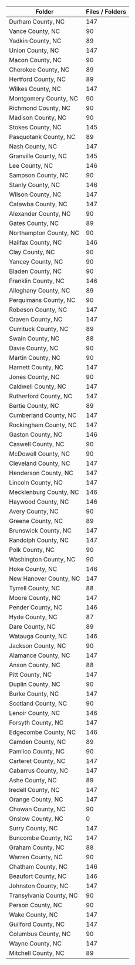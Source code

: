 | Folder                  |   Files / Folders |
|-------------------------|-------------------|
| Durham County, NC       |               147 |
| Vance County, NC        |                90 |
| Yadkin County, NC       |                89 |
| Union County, NC        |               147 |
| Macon County, NC        |                90 |
| Cherokee County, NC     |                89 |
| Hertford County, NC     |                89 |
| Wilkes County, NC       |               147 |
| Montgomery County, NC   |                90 |
| Richmond County, NC     |                90 |
| Madison County, NC      |                90 |
| Stokes County, NC       |               145 |
| Pasquotank County, NC   |                89 |
| Nash County, NC         |               147 |
| Granville County, NC    |               145 |
| Lee County, NC          |               146 |
| Sampson County, NC      |                90 |
| Stanly County, NC       |               146 |
| Wilson County, NC       |               147 |
| Catawba County, NC      |               147 |
| Alexander County, NC    |                90 |
| Gates County, NC        |                89 |
| Northampton County, NC  |                90 |
| Halifax County, NC      |               146 |
| Clay County, NC         |                90 |
| Yancey County, NC       |                90 |
| Bladen County, NC       |                90 |
| Franklin County, NC     |               146 |
| Alleghany County, NC    |                89 |
| Perquimans County, NC   |                90 |
| Robeson County, NC      |               147 |
| Craven County, NC       |               147 |
| Currituck County, NC    |                89 |
| Swain County, NC        |                88 |
| Davie County, NC        |                90 |
| Martin County, NC       |                90 |
| Harnett County, NC      |               147 |
| Jones County, NC        |                90 |
| Caldwell County, NC     |               147 |
| Rutherford County, NC   |               147 |
| Bertie County, NC       |                89 |
| Cumberland County, NC   |               147 |
| Rockingham County, NC   |               147 |
| Gaston County, NC       |               146 |
| Caswell County, NC      |                90 |
| McDowell County, NC     |                90 |
| Cleveland County, NC    |               147 |
| Henderson County, NC    |               147 |
| Lincoln County, NC      |               147 |
| Mecklenburg County, NC  |               146 |
| Haywood County, NC      |               146 |
| Avery County, NC        |                90 |
| Greene County, NC       |                89 |
| Brunswick County, NC    |               147 |
| Randolph County, NC     |               147 |
| Polk County, NC         |                90 |
| Washington County, NC   |                90 |
| Hoke County, NC         |               146 |
| New Hanover County, NC  |               147 |
| Tyrrell County, NC      |                88 |
| Moore County, NC        |               147 |
| Pender County, NC       |               146 |
| Hyde County, NC         |                87 |
| Dare County, NC         |                89 |
| Watauga County, NC      |               146 |
| Jackson County, NC      |                90 |
| Alamance County, NC     |               147 |
| Anson County, NC        |                88 |
| Pitt County, NC         |               147 |
| Duplin County, NC       |                90 |
| Burke County, NC        |               147 |
| Scotland County, NC     |                90 |
| Lenoir County, NC       |               146 |
| Forsyth County, NC      |               147 |
| Edgecombe County, NC    |               146 |
| Camden County, NC       |                89 |
| Pamlico County, NC      |                90 |
| Carteret County, NC     |               147 |
| Cabarrus County, NC     |               147 |
| Ashe County, NC         |                89 |
| Iredell County, NC      |               147 |
| Orange County, NC       |               147 |
| Chowan County, NC       |                90 |
| Onslow County, NC       |                 0 |
| Surry County, NC        |               147 |
| Buncombe County, NC     |               147 |
| Graham County, NC       |                88 |
| Warren County, NC       |                90 |
| Chatham County, NC      |               146 |
| Beaufort County, NC     |               146 |
| Johnston County, NC     |               147 |
| Transylvania County, NC |                90 |
| Person County, NC       |                90 |
| Wake County, NC         |               147 |
| Guilford County, NC     |               147 |
| Columbus County, NC     |                90 |
| Wayne County, NC        |               147 |
| Mitchell County, NC     |                89 |